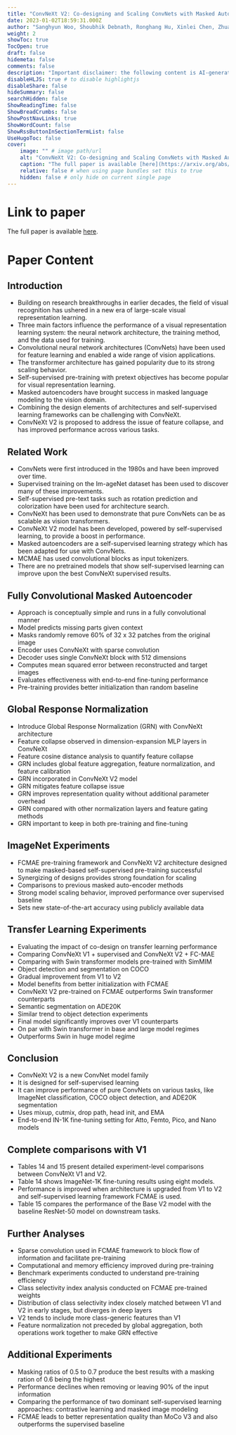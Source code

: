 ```yaml
---
title: "ConvNeXt V2: Co-designing and Scaling ConvNets with Masked Autoencoders"
date: 2023-01-02T18:59:31.000Z
author: "Sanghyun Woo, Shoubhik Debnath, Ronghang Hu, Xinlei Chen, Zhuang Liu, In So Kweon, Saining Xie"
weight: 2
showToc: true
TocOpen: true
draft: false
hidemeta: false
comments: false
description: "Important disclaimer: the following content is AI-generated, please make sure to fact check the presented information by reading the full paper."
disableHLJS: true # to disable highlightjs
disableShare: false
hideSummary: false
searchHidden: false
ShowReadingTime: false
ShowBreadCrumbs: false
ShowPostNavLinks: true
ShowWordCount: false
ShowRssButtonInSectionTermList: false
UseHugoToc: false
cover:
    image: "" # image path/url
    alt: "ConvNeXt V2: Co-designing and Scaling ConvNets with Masked Autoencoders" # alt text
    caption: "The full paper is available [here](https://arxiv.org/abs/2301.00808)." # display caption under cover
    relative: false # when using page bundles set this to true
    hidden: false # only hide on current single page
---
```


# Link to paper
The full paper is available [here](https://arxiv.org/abs/2301.00808).

# Paper Content
## Introduction
- Building on research breakthroughs in earlier decades, the field of visual recognition has ushered in a new era of large-scale visual representation learning.
- Three main factors influence the performance of a visual representation learning system: the neural network architecture, the training method, and the data used for training.
- Convolutional neural network architectures (ConvNets) have been used for feature learning and enabled a wide range of vision applications.
- The transformer architecture has gained popularity due to its strong scaling behavior.
- Self-supervised pre-training with pretext objectives has become popular for visual representation learning.
- Masked autoencoders have brought success in masked language modeling to the vision domain.
- Combining the design elements of architectures and self-supervised learning frameworks can be challenging with ConvNeXt.
- ConvNeXt V2 is proposed to address the issue of feature collapse, and has improved performance across various tasks.

## Related Work
- ConvNets were first introduced in the 1980s and have been improved over time.
- Supervised training on the Im-ageNet dataset has been used to discover many of these improvements.
- Self-supervised pre-text tasks such as rotation prediction and colorization have been used for architecture search.
- ConvNeXt has been used to demonstrate that pure ConvNets can be as scalable as vision transformers.
- ConvNeXt V2 model has been developed, powered by self-supervised learning, to provide a boost in performance.
- Masked autoencoders are a self-supervised learning strategy which has been adapted for use with ConvNets.
- MCMAE has used convolutional blocks as input tokenizers.
- There are no pretrained models that show self-supervised learning can improve upon the best ConvNeXt supervised results.

## Fully Convolutional Masked Autoencoder
- Approach is conceptually simple and runs in a fully convolutional manner
- Model predicts missing parts given context
- Masks randomly remove 60% of 32 x 32 patches from the original image
- Encoder uses ConvNeXt with sparse convolution
- Decoder uses single ConvNeXt block with 512 dimensions
- Computes mean squared error between reconstructed and target images
- Evaluates effectiveness with end-to-end fine-tuning performance
- Pre-training provides better initialization than random baseline

## Global Response Normalization
- Introduce Global Response Normalization (GRN) with ConvNeXt architecture
- Feature collapse observed in dimension-expansion MLP layers in ConvNeXt
- Feature cosine distance analysis to quantify feature collapse
- GRN includes global feature aggregation, feature normalization, and feature calibration
- GRN incorporated in ConvNeXt V2 model
- GRN mitigates feature collapse issue
- GRN improves representation quality without additional parameter overhead
- GRN compared with other normalization layers and feature gating methods
- GRN important to keep in both pre-training and fine-tuning

## ImageNet Experiments
- FCMAE pre-training framework and ConvNeXt V2 architecture designed to make masked-based self-supervised pre-training successful
- Synergizing of designs provides strong foundation for scaling
- Comparisons to previous masked auto-encoder methods
- Strong model scaling behavior, improved performance over supervised baseline
- Sets new state-of-the-art accuracy using publicly available data

## Transfer Learning Experiments
- Evaluating the impact of co-design on transfer learning performance
- Comparing ConvNeXt V1 + supervised and ConvNeXt V2 + FC-MAE
- Comparing with Swin transformer models pre-trained with SimMIM
- Object detection and segmentation on COCO
- Gradual improvement from V1 to V2
- Model benefits from better initialization with FCMAE
- ConvNeXt V2 pre-trained on FCMAE outperforms Swin transformer counterparts
- Semantic segmentation on ADE20K
- Similar trend to object detection experiments
- Final model significantly improves over V1 counterparts
- On par with Swin transformer in base and large model regimes
- Outperforms Swin in huge model regime

## Conclusion
- ConvNeXt V2 is a new ConvNet model family
- It is designed for self-supervised learning
- It can improve performance of pure ConvNets on various tasks, like ImageNet classification, COCO object detection, and ADE20K segmentation
- Uses mixup, cutmix, drop path, head init, and EMA
- End-to-end IN-1K fine-tuning setting for Atto, Femto, Pico, and Nano models

## Complete comparisons with V1
- Tables 14 and 15 present detailed experiment-level comparisons between ConvNeXt V1 and V2.
- Table 14 shows ImageNet-1K fine-tuning results using eight models.
- Performance is improved when architecture is upgraded from V1 to V2 and self-supervised learning framework FCMAE is used.
- Table 15 compares the performance of the Base V2 model with the baseline ResNet-50 model on downstream tasks.

## Further Analyses
- Sparse convolution used in FCMAE framework to block flow of information and facilitate pre-training
- Computational and memory efficiency improved during pre-training
- Benchmark experiments conducted to understand pre-training efficiency
- Class selectivity index analysis conducted on FCMAE pre-trained weights
- Distribution of class selectivity index closely matched between V1 and V2 in early stages, but diverges in deep layers
- V2 tends to include more class-generic features than V1
- Feature normalization not preceded by global aggregation, both operations work together to make GRN effective

## Additional Experiments
- Masking ratios of 0.5 to 0.7 produce the best results with a masking ration of 0.6 being the highest
- Performance declines when removing or leaving 90% of the input information
- Comparing the performance of two dominant self-supervised learning approaches: contrastive learning and masked image modeling
- FCMAE leads to better representation quality than MoCo V3 and also outperforms the supervised baseline
